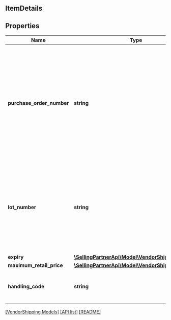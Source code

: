 ## ItemDetails

## Properties

Name | Type | Description | Notes
------------ | ------------- | ------------- | -------------
**purchase_order_number** | **string** | The Amazon purchase order number for the shipment being confirmed. If the items in this shipment belong to multiple purchase order numbers that are in particular carton or pallet within the shipment, then provide the purchaseOrderNumber at the appropriate carton or pallet level. Formatting Notes: 8-character alpha-numeric code. | [optional]
**lot_number** | **string** | The batch or lot number associates an item with information the manufacturer considers relevant for traceability of the trade item to which the Element String is applied. The data may refer to the trade item itself or to items contained. This field is mandatory for all perishable items. | [optional]
**expiry** | [**\SellingPartnerApi\Model\VendorShipping\Expiry**](Expiry.md) |  | [optional]
**maximum_retail_price** | [**\SellingPartnerApi\Model\VendorShipping\Money**](Money.md) |  | [optional]
**handling_code** | **string** | Identification of the instructions on how specified item/carton/pallet should be handled. | [optional]

[[VendorShipping Models]](../) [[API list]](../../Api) [[README]](../../../README.md)
